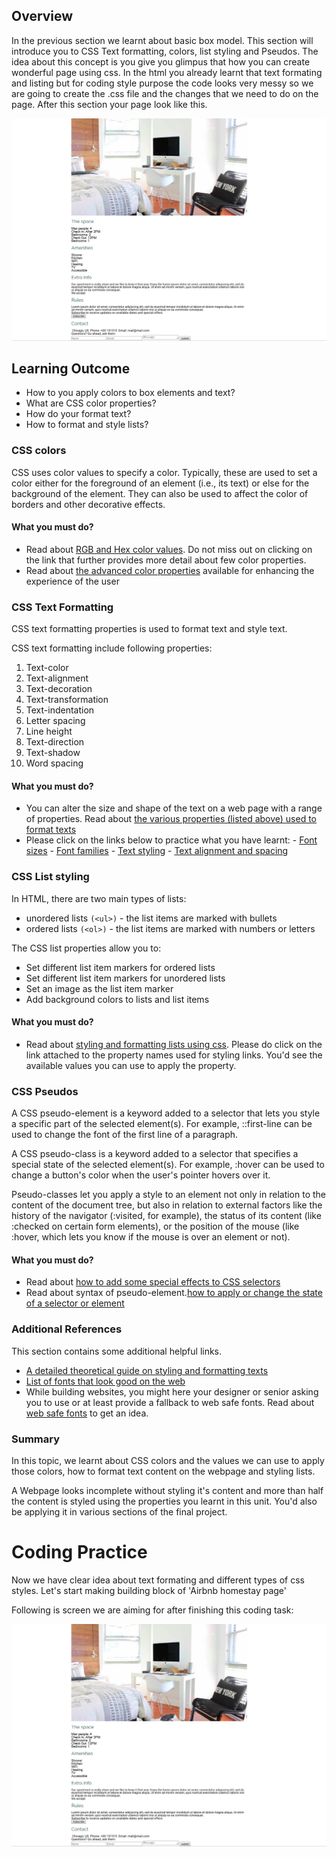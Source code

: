 ## Overview

In the previous section we learnt about basic box model. This section will introduce you to CSS Text formatting, colors, list styling and Pseudos. The idea about this concept is you give you glimpus that how you can create wonderful page using css. In the html you already learnt that text formating and listing but for coding style purpose the code looks very messy so we are going to create the .css file and the changes that we need to do on the page. After this section your page look like this.

![text formating](images/text_formating.png)

## Learning Outcome

- How to you apply colors to box elements and text?
- What are CSS color properties?
- How do your format text?
- How to format and style lists?

### CSS colors

CSS uses color values to specify a color. Typically, these are used to set a color either for the foreground of an element (i.e., its text) or else for the background of the element. They can also be used to affect the color of borders and other decorative effects.

#### What you must do?

- Read about [RGB and Hex color values](https://www.htmldog.com/guides/css/beginner/colors/). Do not miss out on clicking on the link that further provides more detail about few color properties.
- Read about [the advanced color properties](https://www.htmldog.com/guides/css/advanced/colors/) available for enhancing the experience of the user

### CSS Text Formatting

CSS text formatting properties is used to format text and style text.

CSS text formatting include following properties:

1. Text-color
2. Text-alignment
3. Text-decoration
4. Text-transformation
5. Text-indentation
6. Letter spacing
7. Line height
8. Text-direction
9. Text-shadow
10. Word spacing

#### What you must do?

- You can alter the size and shape of the text on a web page with a range of properties. Read about [the various properties (listed above) used to format texts](https://www.htmldog.com/guides/css/beginner/text/)
- Please click on the links below to practice what you have learnt: - [Font sizes](https://www.htmldog.com/examples/fontsizes/) - [Font families](https://www.htmldog.com/examples/fontfamilies/) - [Text styling](https://www.htmldog.com/examples/case/) - [Text alignment and spacing](https://www.htmldog.com/examples/textalign/)

### CSS List styling

In HTML, there are two main types of lists:

- unordered lists `(<ul>)` - the list items are marked with bullets
- ordered lists `(<ol>)` - the list items are marked with numbers or letters

The CSS list properties allow you to:

- Set different list item markers for ordered lists
- Set different list item markers for unordered lists
- Set an image as the list item marker
- Add background colors to lists and list items

#### What you must do?

- Read about [styling and formatting lists using css](https://www.quackit.com/css/tutorial/css_lists.cfm). Please do click on the link attached to the property names used for styling links. You'd see the available values you can use to apply the property.

### CSS Pseudos

A CSS pseudo-element is a keyword added to a selector that lets you style a specific part of the selected element(s). For example, ::first-line can be used to change the font of the first line of a paragraph.

A CSS pseudo-class is a keyword added to a selector that specifies a special state of the selected element(s). For example, :hover can be used to change a button's color when the user's pointer hovers over it.

Pseudo-classes let you apply a style to an element not only in relation to the content of the document tree, but also in relation to external factors like the history of the navigator (:visited, for example), the status of its content (like :checked on certain form elements), or the position of the mouse (like :hover, which lets you know if the mouse is over an element or not).

#### What you must do?

- Read about [how to add some special effects to CSS selectors](https://www.tutorialspoint.com/css/css_pseudo_elements.htm)
-  Read about syntax of pseudo-element.[how to apply or change the state of a selector or element](https://www.tutorialspoint.com/css/css_pseudo_classes.htm)

### Additional References

This section contains some additional helpful links.

- [A detailed theoretical guide on styling and formatting texts ](https://developer.mozilla.org/en-US/docs/Learn/CSS/Styling_text/Fundamentals)
- [List of fonts that look good on the web](https://www.cssfontstack.com/Web-Fonts)
- While building websites, you might here your designer or senior asking you to use or at least provide a fallback to web safe fonts. Read about [web safe fonts](https://www.coffeecup.com/help/articles/what-is-a-web-safe-font/) to get an idea.

### Summary

In this topic, we learnt about CSS colors and the values we can use to apply those colors, how to format text content on the webpage and styling lists.

A Webpage looks incomplete without styling it's content and more than half the content is styled using the properties you learnt in this unit. You'd also be applying it in various sections of the final project. 


# Coding Practice


Now we have clear idea about text formating and different types of css styles. Let's start making building block of 'Airbnb homestay page' 

Following is screen we are aiming for after finishing this coding task:

![text formating](images/text_formating.png)

